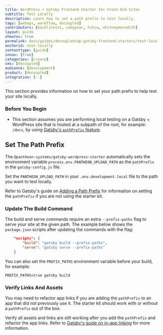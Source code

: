 ```yaml
---
title: WordPress + Gatsby Frontend Starter for Front-End Sites
subtitle: Test Locally
description: Learn how to set a path prefix to test locally.
tags: [webops, workflow, decoupled]
contributors: [backlineint, cobypear, hckia, whitneymeredith]
layout: guide
showtoc: true
permalink: docs/guides/decoupled/wp-gatsby-frontend-starters/test-locally
anchorid: test-locally
contenttype: [guide]
innav: [true]
categories: [create]
cms: [decoupled]
audience: [development]
product: [decoupled]
integration: [--]
---
```


This section provides information on how to set your path prefix to help test your site locally.

### Before You Begin

- This section assumes you are performing local testing on a Gatsby + WordPress site that is hosted at a subpath of the root, for example: `/docs`, by using [Gatsby's `pathPrefix` feature](https://www.gatsbyjs.com/docs/how-to/previews-deploys-hosting/path-prefix/).

## Set The Path Prefix

The `@pantheon-systems/gatsby-wordpress-starter` automatically sets the environment variable `process.env.PANTHEON_UPLOAD_PATH` as the `pathPrefix` in the `gatsby-config.js` file.

Set the `PANTHEON_UPLOAD_PATH` in your `.env.development.local` file to the path you want to test locally.

Refer to Gatsby's guide on [Adding a Path Prefix](https://www.gatsbyjs.com/docs/how-to/previews-deploys-hosting/path-prefix/) for information on setting the `pathPrefix` if you are not using the starter kit.

### Update The Build Command

The build and serve commands require an extra `--prefix-paths` flag to serve your site at the given path. The example below shows the `package.json` scripts after updating the commands with the flag:

```json
	"scripts": {
		"build": "gatsby build --prefix-paths",
		"serve": "gatsby serve --prefix-paths"
    }
```

You can also set the `PREFIX_PATHS` environment variable before your build, for example:

```shell
PREFIX_PATHS=true gatsby build
```

### Verify Links And Assets

You may need to refactor app links if you are adding the `pathPrefix` to an app that did not previously use it. The starter kit should work with or without a `pathPrefix` out of the box.

Verify all assets and links are still working after you add the `pathPrefix` and refactor the app links. Refer to [Gatsby's guide on in-app linking](https://www.gatsbyjs.com/docs/how-to/previews-deploys-hosting/path-prefix/#in-app-linking) for more information.